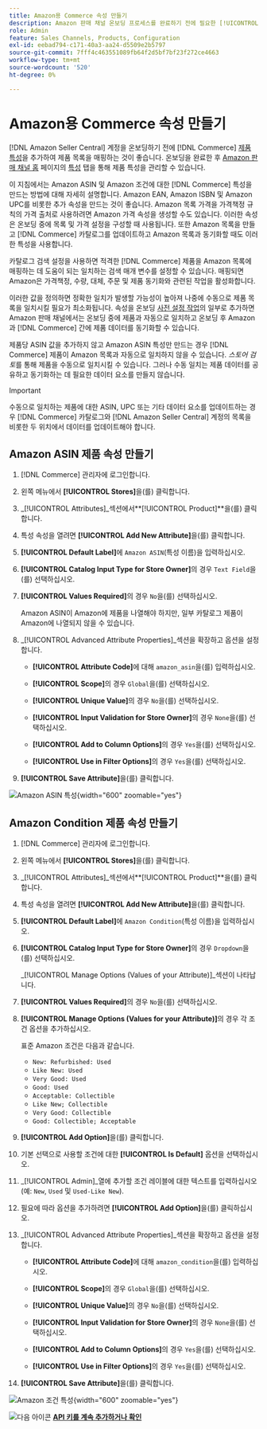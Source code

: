 ```yaml
---
title: Amazon용 Commerce 속성 만들기
description: Amazon 판매 채널 온보딩 프로세스를 완료하기 전에 필요한 [!UICONTROL Commerce] 제품 특성이 있는지 확인하십시오.
role: Admin
feature: Sales Channels, Products, Configuration
exl-id: eebad794-c171-40a3-aa24-d5509e2b5797
source-git-commit: 7fff4c463551089fb64f2d5bf7bf23f272ce4663
workflow-type: tm+mt
source-wordcount: '520'
ht-degree: 0%

---
```


# Amazon용 Commerce 속성 만들기

[!DNL Amazon Seller Central] 계정을 온보딩하기 전에 [!DNL Commerce] [제품 특성](https://experienceleague.adobe.com/docs/commerce-admin/catalog/product-attributes/product-attributes.html)을 추가하여 제품 목록을 매핑하는 것이 좋습니다. 온보딩을 완료한 후 [Amazon 판매 채널 홈](./amazon-sales-channel-home.md) 페이지의 [특성](./managing-attributes.md) 탭을 통해 제품 특성을 관리할 수 있습니다.

이 지침에서는 Amazon ASIN 및 Amazon 조건에 대한 [!DNL Commerce] 특성을 만드는 방법에 대해 자세히 설명합니다. Amazon EAN, Amazon ISBN 및 Amazon UPC를 비롯한 추가 속성을 만드는 것이 좋습니다. Amazon 목록 가격을 가격책정 규칙의 가격 출처로 사용하려면 Amazon 가격 속성을 생성할 수도 있습니다. 이러한 속성은 온보딩 중에 목록 및 가격 설정을 구성할 때 사용됩니다. 또한 Amazon 목록을 만들고 [!DNL Commerce] 카탈로그를 업데이트하고 Amazon 목록과 동기화할 때도 이러한 특성을 사용합니다.

카탈로그 검색 설정을 사용하면 적격한 [!DNL Commerce] 제품을 Amazon 목록에 매핑하는 데 도움이 되는 일치하는 검색 매개 변수를 설정할 수 있습니다. 매핑되면 Amazon은 가격책정, 수량, 대체, 주문 및 제품 동기화와 관련된 작업을 활성화합니다.

이러한 값을 정의하면 정확한 일치가 발생할 가능성이 높아져 나중에 수동으로 제품 목록을 일치시킬 필요가 최소화됩니다. 속성을 온보딩 [사전 설정 작업](./amazon-pre-setup-tasks.md)의 일부로 추가하면 Amazon 판매 채널에서는 온보딩 중에 제품과 자동으로 일치하고 온보딩 후 Amazon과 [!DNL Commerce] 간에 제품 데이터를 동기화할 수 있습니다.

제품당 ASIN 값을 추가하지 않고 Amazon ASIN 특성만 만드는 경우 [!DNL Commerce] 제품이 Amazon 목록과 자동으로 일치하지 않을 수 있습니다. _스토어 검토_&#x200B;를 통해 제품을 수동으로 일치시킬 수 있습니다. 그러나 수동 일치는 제품 데이터를 공유하고 동기화하는 데 필요한 데이터 요소를 만들지 않습니다.

>[!IMPORTANT]
>
>수동으로 일치하는 제품에 대한 ASIN, UPC 또는 기타 데이터 요소를 업데이트하는 경우 [!DNL Commerce] 카탈로그와 [!DNL Amazon Seller Central] 계정의 목록을 비롯한 두 위치에서 데이터를 업데이트해야 합니다.

## Amazon ASIN 제품 속성 만들기

1. [!DNL Commerce] 관리자에 로그인합니다.

1. 왼쪽 메뉴에서 **[!UICONTROL Stores]**&#x200B;을(를) 클릭합니다.

1. _[!UICONTROL Attributes]_섹션에서&#x200B;**[!UICONTROL Product]**을(를) 클릭합니다.

1. 특성 속성을 열려면 **[!UICONTROL Add New Attribute]**&#x200B;을(를) 클릭합니다.

1. **[!UICONTROL Default Label]**&#x200B;에 `Amazon ASIN`(특성 이름)을 입력하십시오.

1. **[!UICONTROL Catalog Input Type for Store Owner]**&#x200B;의 경우 `Text Field`을(를) 선택하십시오.

1. **[!UICONTROL Values Required]**&#x200B;의 경우 `No`을(를) 선택하십시오.

   Amazon ASIN이 Amazon에 제품을 나열해야 하지만, 일부 카탈로그 제품이 Amazon에 나열되지 않을 수 있습니다.

1. _[!UICONTROL Advanced Attribute Properties]_섹션을 확장하고 옵션을 설정합니다.

   - **[!UICONTROL Attribute Code]**&#x200B;에 대해 `amazon_asin`을(를) 입력하십시오.

   - **[!UICONTROL Scope]**&#x200B;의 경우 `Global`을(를) 선택하십시오.

   - **[!UICONTROL Unique Value]**&#x200B;의 경우 `No`을(를) 선택하십시오.

   - **[!UICONTROL Input Validation for Store Owner]**&#x200B;의 경우 `None`을(를) 선택하십시오.

   - **[!UICONTROL Add to Column Options]**&#x200B;의 경우 `Yes`을(를) 선택하십시오.

   - **[!UICONTROL Use in Filter Options]**&#x200B;의 경우 `Yes`을(를) 선택하십시오.

1. **[!UICONTROL Save Attribute]**&#x200B;을(를) 클릭합니다.

![Amazon ASIN 특성](assets/creating-asin-attribute.png){width="600" zoomable="yes"}

## Amazon Condition 제품 속성 만들기

1. [!DNL Commerce] 관리자에 로그인합니다.

1. 왼쪽 메뉴에서 **[!UICONTROL Stores]**&#x200B;을(를) 클릭합니다.

1. _[!UICONTROL Attributes]_섹션에서&#x200B;**[!UICONTROL Product]**을(를) 클릭합니다.

1. 특성 속성을 열려면 **[!UICONTROL Add New Attribute]**&#x200B;을(를) 클릭합니다.

1. **[!UICONTROL Default Label]**&#x200B;에 `Amazon Condition`(특성 이름)을 입력하십시오.

1. **[!UICONTROL Catalog Input Type for Store Owner]**&#x200B;의 경우 `Dropdown`을(를) 선택하십시오.

   _[!UICONTROL Manage Options (Values of your Attribute)]_섹션이 나타납니다.

1. **[!UICONTROL Values Required]**&#x200B;의 경우 `No`을(를) 선택하십시오.

1. **[!UICONTROL Manage Options (Values for your Attribute)]**&#x200B;의 경우 각 조건 옵션을 추가하십시오.

   표준 Amazon 조건은 다음과 같습니다.

   - `New: Refurbished: Used`
   - `Like New: Used`
   - `Very Good: Used`
   - `Good: Used`
   - `Acceptable: Collectible`
   - `Like New; Collectible`
   - `Very Good: Collectible`
   - `Good: Collectible; Acceptable`

1. **[!UICONTROL Add Option]**&#x200B;을(를) 클릭합니다.

1. 기본 선택으로 사용할 조건에 대한 **[!UICONTROL Is Default]** 옵션을 선택하십시오.

1. _[!UICONTROL Admin]_열에 추가할 조건 레이블에 대한 텍스트를 입력하십시오(예: `New`, `Used` 및 `Used-Like New`).

1. 필요에 따라 옵션을 추가하려면 **[!UICONTROL Add Option]**&#x200B;을(를) 클릭하십시오.

1. _[!UICONTROL Advanced Attribute Properties]_섹션을 확장하고 옵션을 설정합니다.

   - **[!UICONTROL Attribute Code]**&#x200B;에 대해 `amazon_condition`을(를) 입력하십시오.

   - **[!UICONTROL Scope]**&#x200B;의 경우 `Global`을(를) 선택하십시오.

   - **[!UICONTROL Unique Value]**&#x200B;의 경우 `No`을(를) 선택하십시오.

   - **[!UICONTROL Input Validation for Store Owner]**&#x200B;의 경우 `None`을(를) 선택하십시오.

   - **[!UICONTROL Add to Column Options]**&#x200B;의 경우 `Yes`을(를) 선택하십시오.

   - **[!UICONTROL Use in Filter Options]**&#x200B;의 경우 `Yes`을(를) 선택하십시오.

1. **[!UICONTROL Save Attribute]**&#x200B;을(를) 클릭합니다.

![Amazon 조건 특성](assets/creating-amazon-condition-attribute.png){width="600" zoomable="yes"}

![다음 아이콘](assets/btn-next.png) [**API 키를 계속 추가하거나 확인**](./amazon-verify-api-key.md)
